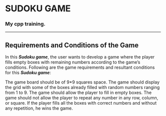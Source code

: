 # SUDOKU GAME

### My cpp training.

---

## Requirements and Conditions of the Game

In this **_Sudoku game_**, the user wants to develop a game where the player fills empty boxes with remaining numbers according to the game’s conditions. Following are the game requirements and resultant conditions for this **_Sudoku game_**:

The game board should be of 9\*9 squares space.
The game should display the grid with some of the boxes already filled with random numbers ranging from 1 to 9.
The game should allow the player to fill in empty boxes.
The game should not allow the player to repeat any number in any row, column, or square.
If the player fills all the boxes with correct numbers and without any repetition, he wins the game.
